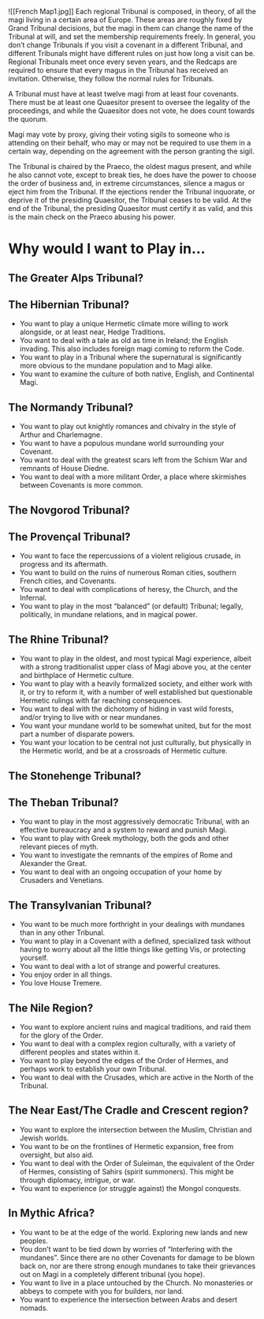 ![[French Map1.jpg]]
Each regional Tribunal is composed, in theory, of all the magi living in a certain area of Europe. These areas are roughly fixed by Grand Tribunal decisions, but the magi in them can change the name of the Tribunal at will, and set the membership requirements freely. In general, you don’t change Tribunals if you visit a covenant in a different Tribunal, and different Tribunals might have different rules on just how long a visit can be. Regional Tribunals meet once every seven years, and the Redcaps are required to ensure that every magus in the Tribunal has received an invitation. Otherwise, they follow the normal rules for Tribunals.

A Tribunal must have at least twelve magi from at least four covenants. There must be at least one Quaesitor present to oversee the legality of the proceedings, and while the Quaesitor does not vote, he does count towards the quorum.  

Magi may vote by proxy, giving their voting sigils to someone who is attending on their behalf, who may or may not be required to use them in a certain way, depending on the agreement with the person granting the sigil.

  The Tribunal is chaired by the Praeco, the oldest magus present, and while he also cannot vote, except to break ties, he does have the power to choose the order of business and, in extreme circumstances, silence a magus or eject him from the Tribunal. If the ejections render the Tribunal inquorate, or deprive it of the presiding Quaesitor, the Tribunal ceases to be valid. At the end of the Tribunal, the presiding Quaesitor must certify it as valid, and this is the main check on the Praeco abusing his power.
# Why would I want to Play in…
## The Greater Alps Tribunal?

## The Hibernian Tribunal?
- You want to play a unique Hermetic climate more willing to work alongside, or at least near, Hedge Traditions.
- You want to deal with a tale as old as time in Ireland; the English invading. This also includes foreign magi coming to reform the Code.
- You want to play in a Tribunal where the supernatural is significantly more obvious to the mundane population and to Magi alike.
- You want to examine the culture of both native, English, and Continental Magi.
## The Normandy Tribunal?
- You want to play out knightly romances and chivalry in the style of Arthur and Charlemagne.
- You want to have a populous mundane world surrounding your Covenant.
- You want to deal with the greatest scars left from the Schism War and remnants of House Diedne.
- You want to deal with a more militant Order, a place where skirmishes between Covenants is more common.
## The Novgorod Tribunal?
## The Provençal Tribunal?
- You want to face the repercussions of a violent religious crusade, in progress and its aftermath.
- You want to build on the ruins of numerous Roman cities, southern French cities, and Covenants.
- You want to deal with complications of heresy, the Church, and the Infernal.
- You want to play in the most “balanced” (or default) Tribunal; legally, politically, in mundane relations, and in magical power.
## The Rhine Tribunal?
- You want to play in the oldest, and most typical Magi experience, albeit with a strong traditionalist upper class of Magi above you, at the center and birthplace of Hermetic culture.
- You want to play with a heavily formalized society, and either work with it, or try to reform it, with a number of well established but questionable Hermetic rulings with far reaching consequences. 
- You want to deal with the dichotomy of hiding in vast wild forests, and/or trying to live with or near mundanes.
- You want your mundane world to be somewhat united, but for the most part a number of disparate powers.
- You want your location to be central not just culturally, but physically in the Hermetic world, and be at a crossroads of Hermetic culture.
## The Stonehenge Tribunal?
## The Theban Tribunal?
- You want to play in the most aggressively democratic Tribunal, with an effective bureaucracy and a system to reward and punish Magi.
- You want to play with Greek mythology, both the gods and other relevant pieces of myth.
- You want to investigate the remnants of the empires of Rome and Alexander the Great.
- You want to deal with an ongoing occupation of your home by Crusaders and Venetians.
## The Transylvanian Tribunal?
- You want to be much more forthright in your dealings with mundanes than in any other Tribunal.
- You want to play in a Covenant with a defined, specialized task without having to worry about all the little things like getting Vis, or protecting yourself.
- You want to deal with a lot of strange and powerful creatures.
- You enjoy order in all things.
- You love House Tremere.
## The Nile Region?
- You want to explore ancient ruins and magical traditions, and raid them for the glory of the Order.
- You want to deal with a complex region culturally, with a variety of different peoples and states within it.
- You want to play beyond the edges of the Order of Hermes, and perhaps work to establish your own Tribunal.
- You want to deal with the Crusades, which are active in the North of the Tribunal.
## The Near East/The Cradle and Crescent region?
- You want to explore the intersection between the Muslim, Christian and Jewish worlds.
- You want to be on the frontlines of Hermetic expansion, free from oversight, but also aid.
- You want to deal with the Order of Suleiman, the equivalent of the Order of Hermes, consisting of Sahirs (spirit summoners). This might be through diplomacy, intrigue, or war.
- You want to experience (or struggle against) the Mongol conquests.
## In Mythic Africa?
- You want to be at the edge of the world. Exploring new lands and new peoples.
- You don’t want to be tied down by worries of “Interfering with the mundanes”. Since there are no other Covenants for damage to be blown back on, nor are there strong enough mundanes to take their grievances out on Magi in a completely different tribunal (you hope).
- You want to live in a place untouched by the Church. No monasteries or abbeys to compete with you for builders, nor land.
- You want to experience the intersection between Arabs and desert nomads.
